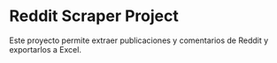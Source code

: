 # Reddit Scraper Project

Este proyecto permite extraer publicaciones y comentarios de Reddit y exportarlos a Excel.
